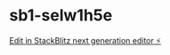 # sb1-selw1h5e

[Edit in StackBlitz next generation editor ⚡️](https://stackblitz.com/~/github.com/aq7220603/sb1-selw1h5e)